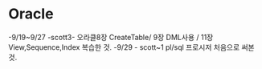 # Oracle
-9/19~9/27 -scott3- 오라클8장 CreateTable/ 9장 DML사용 / 11장 View,Sequence,Index 복습한 것.
-9/29 - scott~1 pl/sql 프로시저 처음으로 써본것.
